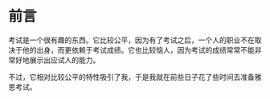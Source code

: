 前言
=======

考试是一个很有趣的东西。它比较公平，因为有了考试之后，一个人的职业不在取决于他的出身，而更依赖于考试成绩。它也比较恼人，因为考试的成绩常常不能非常好地展示出应试人的能力。

不过，它相对比较公平的特性吸引了我，于是我就在前些日子花了些时间去准备雅思考试。
